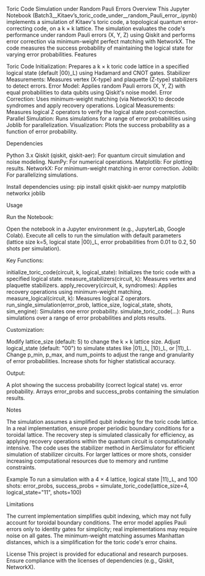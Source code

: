 Toric Code Simulation under Random Pauli Errors
Overview
This Jupyter Notebook (Batch3__Kitaev’s_toric_code_under__random_Pauli_error_.ipynb) implements a simulation of Kitaev's toric code, a topological quantum error-correcting code, on a k × k lattice. The simulation evaluates the code's performance under random Pauli errors (X, Y, Z) using Qiskit and performs error correction via minimum-weight perfect matching with NetworkX. The code measures the success probability of maintaining the logical state for varying error probabilities.
Features

Toric Code Initialization: Prepares a k × k toric code lattice in a specified logical state (default |00⟩_L) using Hadamard and CNOT gates.
Stabilizer Measurements: Measures vertex (X-type) and plaquette (Z-type) stabilizers to detect errors.
Error Model: Applies random Pauli errors (X, Y, Z) with equal probabilities to data qubits using Qiskit's noise model.
Error Correction: Uses minimum-weight matching (via NetworkX) to decode syndromes and apply recovery operations.
Logical Measurements: Measures logical Z operators to verify the logical state post-correction.
Parallel Simulation: Runs simulations for a range of error probabilities using Joblib for parallelization.
Visualization: Plots the success probability as a function of error probability.

Dependencies

Python 3.x
Qiskit (qiskit, qiskit-aer): For quantum circuit simulation and noise modeling.
NumPy: For numerical operations.
Matplotlib: For plotting results.
NetworkX: For minimum-weight matching in error correction.
Joblib: For parallelizing simulations.

Install dependencies using:
pip install qiskit qiskit-aer numpy matplotlib networkx joblib

Usage

Run the Notebook:

Open the notebook in a Jupyter environment (e.g., JupyterLab, Google Colab).
Execute all cells to run the simulation with default parameters (lattice size k=5, logical state |00⟩_L, error probabilities from 0.01 to 0.2, 50 shots per simulation).


Key Functions:

initialize_toric_code(circuit, k, logical_state): Initializes the toric code with a specified logical state.
measure_stabilizers(circuit, k): Measures vertex and plaquette stabilizers.
apply_recovery(circuit, k, syndromes): Applies recovery operations using minimum-weight matching.
measure_logical(circuit, k): Measures logical Z operators.
run_single_simulation(error_prob, lattice_size, logical_state, shots, sim_engine): Simulates one error probability.
simulate_toric_code(...): Runs simulations over a range of error probabilities and plots results.


Customization:

Modify lattice_size (default: 5) to change the k × k lattice size.
Adjust logical_state (default: "00") to simulate states like |01⟩_L, |10⟩_L, or |11⟩_L.
Change p_min, p_max, and num_points to adjust the range and granularity of error probabilities.
Increase shots for higher statistical accuracy.


Output:

A plot showing the success probability (correct logical state) vs. error probability.
Arrays error_probs and success_probs containing the simulation results.



Notes

The simulation assumes a simplified qubit indexing for the toric code lattice. In a real implementation, ensure proper periodic boundary conditions for a toroidal lattice.
The recovery step is simulated classically for efficiency, as applying recovery operations within the quantum circuit is computationally intensive.
The code uses the stabilizer method in AerSimulator for efficient simulation of stabilizer circuits.
For larger lattices or more shots, consider increasing computational resources due to memory and runtime constraints.

Example
To run a simulation with a 4 × 4 lattice, logical state |11⟩_L, and 100 shots:
error_probs, success_probs = simulate_toric_code(lattice_size=4, logical_state="11", shots=100)

Limitations

The current implementation simplifies qubit indexing, which may not fully account for toroidal boundary conditions.
The error model applies Pauli errors only to identity gates for simplicity; real implementations may require noise on all gates.
The minimum-weight matching assumes Manhattan distances, which is a simplification for the toric code's error chains.

License
This project is provided for educational and research purposes. Ensure compliance with the licenses of dependencies (e.g., Qiskit, NetworkX).
